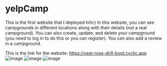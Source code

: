 # yelpCamp
This is the first website that I deployed hihi:) In this website, you can see campgrounds in different locations along with their details (not a real campground). You can also create, update, and delete your campground (you need to log in to do this or you can register). You can also add a review in a campground.

This is the link for the website: https://vast-rose-drill-boot.cyclic.app
![image](https://user-images.githubusercontent.com/93570629/231792070-3ffc1b22-f41c-4d60-b954-da5e67f0b9a3.png)
![image](https://user-images.githubusercontent.com/93570629/231792761-3cf8c075-fced-445b-8fd8-2f397c352b34.png)
![image](https://user-images.githubusercontent.com/93570629/231793027-bf3db506-8eb2-4ff4-b1ce-e8cc9f4d3140.png)

